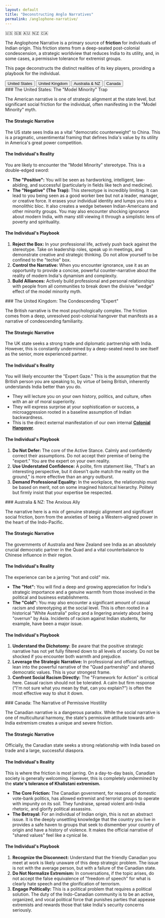 ```yaml
---
layout: default
title: "Deconstructing Anglo Narratives"
permalink: /anglophone-narrative/
---
```


<div class="flag-container">
  <span title="United States" role="img" aria-label="United States Flag">🇺🇸</span>
  <span title="United Kingdom" role="img" aria-label="United Kingdom Flag">🇬🇧</span>
  <span title="Australia" role="img" aria-label="Australia Flag">🇦🇺</span>
  <span title="New Zealand" role="img" aria-label="New Zealand Flag">🇳🇿</span>
  <span title="Canada" role="img" aria-label="Canada Flag">🇨🇦</span>
</div>

The Anglophone Narrative is a primary source of **friction** for individuals of Indian origin. This friction stems from a deep-seated post-colonial condescension, a strategic worldview that reduces India to its utility, and, in some cases, a permissive tolerance for extremist groups.

This page deconstructs the distinct realities of its key players, providing a playbook for the individual.

<div class="tab-container">
  <div class="tab-buttons">
    <button class="tab-button active" onclick="openTab(event, 'us')">United States</button>
    <button class="tab-button" onclick="openTab(event, 'uk')">United Kingdom</button>
    <button class="tab-button" onclick="openTab(event, 'aus-nz')">Australia & NZ</button>
    <button class="tab-button" onclick="openTab(event, 'canada')">Canada</button>
  </div>

  <div id="us" class="tab-content" style="display:block;" markdown="1">
### The United States: The "Model Minority" Trap

The American narrative is one of strategic alignment at the state level, but significant social friction for the individual, often manifesting in the "Model Minority" myth.

#### The Strategic Narrative
The US state sees India as a vital "democratic counterweight" to China. This is a pragmatic, unsentimental framing that defines India's value by its utility in America's great power competition.

#### The Individual's Reality
You are likely to encounter the "Model Minority" stereotype. This is a double-edged sword:
*   **The "Positive":** You will be seen as hardworking, intelligent, law-abiding, and successful (particularly in fields like tech and medicine).
*   **The "Negative" (The Trap):** This stereotype is incredibly limiting. It can lead to you being seen as a good worker bee but not a leader, manager, or creative force. It erases your individual identity and lumps you into a monolithic bloc. It also creates a wedge between Indian-Americans and other minority groups. You may also encounter shocking ignorance about modern India, with many still viewing it through a simplistic lens of poverty and spirituality.

#### The Individual's Playbook
1.  **Reject the Box:** In your professional life, actively push back against the stereotype. Take on leadership roles, speak up in meetings, and demonstrate creative and strategic thinking. Do not allow yourself to be confined to the "techie" box.
2.  **Control the Narrative:** When you encounter ignorance, use it as an opportunity to provide a concise, powerful counter-narrative about the reality of modern India's dynamism and complexity.
3.  **Build Alliances:** Actively build professional and personal relationships with people from all communities to break down the divisive "wedge" effect of the model minority myth.
  </div>

  <div id="uk" class="tab-content" markdown="1">
### The United Kingdom: The Condescending "Expert"

The British narrative is the most psychologically complex. The friction comes from a deep, unresolved post-colonial hangover that manifests as a narrative of condescending familiarity.

#### The Strategic Narrative
The UK state seeks a strong trade and diplomatic partnership with India. However, this is constantly undermined by a deep-seated need to see itself as the senior, more experienced partner.

#### The Individual's Reality
You will likely encounter the "Expert Gaze." This is the assumption that the British person you are speaking to, by virtue of being British, inherently understands India better than you do.
*   They will lecture you on your own history, politics, and culture, often with an air of moral superiority.
*   They will express surprise at your sophistication or success, a microaggression rooted in a baseline assumption of Indian backwardness.
*   This is the direct external manifestation of our own internal **<a href="/indian-narrative/colonial-hangover/">Colonial Hangover</a>**.

#### The Individual's Playbook
1.  **Do Not Defer:** The core of the Active Stance. Calmly and confidently correct their assumptions. Do not accept their premise of being the "expert." You are the expert on your own reality.
2.  **Use Understated Confidence:** A polite, firm statement like, "That's an interesting perspective, but it doesn't quite match the reality on the ground," is more effective than an angry outburst.
3.  **Demand Professional Equality:** In the workplace, the relationship must be based on merit, not on some imagined historical hierarchy. Politely but firmly insist that your expertise be respected.
  </div>

  <div id="aus-nz" class="tab-content" markdown="1">
### Australia & NZ: The Anxious Ally

The narrative here is a mix of genuine strategic alignment and significant social friction, born from the anxieties of being a Western-aligned power in the heart of the Indo-Pacific.

#### The Strategic Narrative
The governments of Australia and New Zealand see India as an absolutely crucial democratic partner in the Quad and a vital counterbalance to Chinese influence in their region.

#### The Individual's Reality
The experience can be a jarring "hot and cold" mix.
*   **The "Hot":** You will find a deep and growing appreciation for India's strategic importance and a genuine warmth from those involved in the political and business establishments.
*   **The "Cold":** You may also encounter a significant amount of casual racism and stereotyping at the social level. This is often rooted in a historical "White Australia" policy and a lingering anxiety about being "overrun" by Asia. Incidents of racism against Indian students, for example, have been a major issue.

#### The Individual's Playbook
1.  **Understand the Dichotomy:** Be aware that the positive strategic narrative has not yet fully filtered down to all levels of society. Do not be shocked if you encounter both warmth and prejudice.
2.  **Leverage the Strategic Narrative:** In professional and official settings, lean into the powerful narrative of the "Quad partnership" and shared democratic values. This is your strongest frame.
3.  **Confront Social Racism Directly:** The "Framework for Action" is critical here. Casual racism should not be tolerated. A calm but firm response ("I'm not sure what you mean by that, can you explain?") is often the most effective way to shut it down.
  </div>

  <div id="canada" class="tab-content" markdown="1">
### Canada: The Narrative of Permissive Hostility

The Canadian narrative is a dangerous paradox. While the social narrative is one of multicultural harmony, the state's permissive attitude towards anti-India extremism creates a unique and severe friction.

#### The Strategic Narrative
Officially, the Canadian state seeks a strong relationship with India based on trade and a large, successful diaspora.

#### The Individual's Reality
This is where the friction is most jarring. On a day-to-day basis, Canadian society is generally welcoming. However, this is completely undermined by the **state's tolerance of Khalistani extremism.**
*   **The Core Friction:** The Canadian government, for reasons of domestic vote-bank politics, has allowed extremist and terrorist groups to operate with impunity on its soil. They fundraise, spread violent anti-India rhetoric, and glorify political assassins.
*   **The Betrayal:** For an individual of Indian origin, this is not an abstract issue. It is the deeply unsettling knowledge that the country you live in provides a safe haven to groups that seek to dismember your country of origin and have a history of violence. It makes the official narrative of "shared values" feel like a cynical lie.

#### The Individual's Playbook
1.  **Recognize the Disconnect:** Understand that the friendly Canadian you meet at work is likely unaware of this deep strategic problem. The issue is not with the average person, but with a failure of the Canadian state.
2.  **Do Not Normalize Extremism:** In conversations, if the topic arises, do not accept the false equivalence of "freedom of speech" for what is clearly hate speech and the glorification of terrorism.
3.  **Engage Politically:** This is a political problem that requires a political solution. The duty of the Indo-Canadian community is to be an active, organized, and vocal political force that punishes parties that appease extremists and rewards those that take India's security concerns seriously.
  </div>
</div>

<script>
function openTab(evt, tabName) {
  var i, tabcontent, tabbuttons;
  tabcontent = document.getElementsByClassName("tab-content");
  for (i = 0; i < tabcontent.length; i++) {
    tabcontent[i].style.display = "none";
  }
  tabbuttons = document.getElementsByClassName("tab-button");
  for (i = 0; i < tabbuttons.length; i++) {
    tabbuttons[i].className = tabbuttons[i].className.replace(" active", "");
  }
  document.getElementById(tabName).style.display = "block";
  evt.currentTarget.className += " active";
}
</script>
